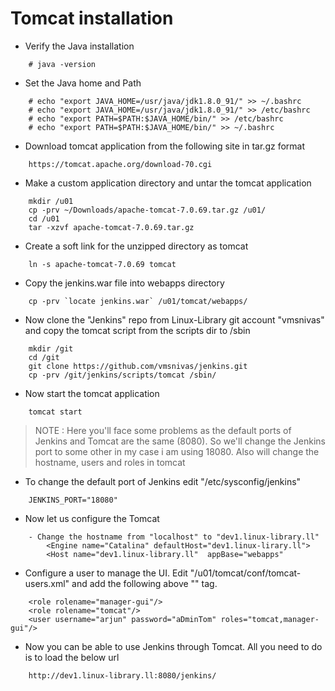 # Tomcat installation

- Verify the Java installation
```
	# java -version
```

- Set the Java home and Path
```
	# echo "export JAVA_HOME=/usr/java/jdk1.8.0_91/" >> ~/.bashrc
	# echo "export JAVA_HOME=/usr/java/jdk1.8.0_91/" >> /etc/bashrc
	# echo "export PATH=$PATH:$JAVA_HOME/bin/" >> /etc/bashrc
	# echo "export PATH=$PATH:$JAVA_HOME/bin/" >> ~/.bashrc
```

- Download tomcat application from the following site in tar.gz format
```
	https://tomcat.apache.org/download-70.cgi
```

- Make a custom application directory and untar the tomcat application
```	
	mkdir /u01
	cp -prv ~/Downloads/apache-tomcat-7.0.69.tar.gz /u01/
	cd /u01
	tar -xzvf apache-tomcat-7.0.69.tar.gz
```

- Create a soft link for the unzipped directory as tomcat
```
	ln -s apache-tomcat-7.0.69 tomcat
```

- Copy the jenkins.war file into webapps directory
```
	cp -prv `locate jenkins.war` /u01/tomcat/webapps/
```

- Now clone the "Jenkins" repo from Linux-Library git account "vmsnivas"
  and copy the tomcat script from the scripts dir to /sbin
```
	mkdir /git
	cd /git
	git clone https://github.com/vmsnivas/jenkins.git
	cp -prv /git/jenkins/scripts/tomcat /sbin/
```

- Now start the tomcat application
```
	tomcat start
```

> NOTE : Here you'll face some problems as the default ports of Jenkins and Tomcat are the same (8080). 
> So we'll change the Jenkins port to some other in my case i am using 18080.
> Also will change the hostname, users and roles in tomcat

- To change the default port of Jenkins edit "/etc/sysconfig/jenkins"
```
	JENKINS_PORT="18080"
```

- Now let us configure the Tomcat
```
	- Change the hostname from "localhost" to "dev1.linux-library.ll"
		<Engine name="Catalina" defaultHost="dev1.linux-lirary.ll">
		<Host name="dev1.linux-library.ll"  appBase="webapps"
```

- Configure a user to manage the UI. Edit "/u01/tomcat/conf/tomcat-users.xml" and add the following 
  above "</tomcat-users>" tag.
```
	<role rolename="manager-gui"/>
	<role rolename="tomcat"/>
	<user username="arjun" password="aDminTom" roles="tomcat,manager-gui"/>
```

- Now you can be able to use Jenkins through Tomcat. All you need to do is to load the below url
```
	http://dev1.linux-library.ll:8080/jenkins/
```